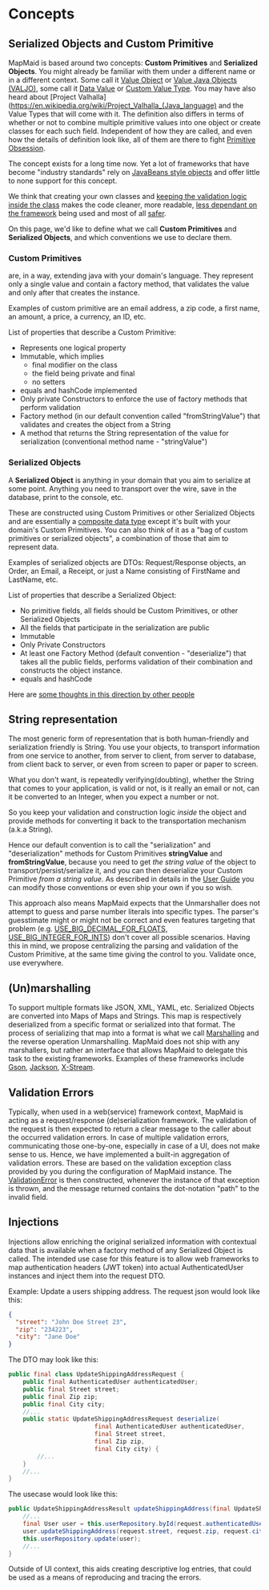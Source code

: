 # Concepts

## Serialized Objects and Custom Primitive
MapMaid is based around two concepts: **Custom Primitives** and **Serialized Objects**.
You might already be familiar with them under a different name or in a different context.
Some call it [Value Object](http://wiki.c2.com/?ValueObject) or 
[Value Java Objects (VALJO)](https://blog.joda.org/2014/03/valjos-value-java-objects.html),
some call it [Data Value](https://refactoring.guru/replace-data-value-with-object) or [Custom Value Type](https://en.wikipedia.org/wiki/Value_object#Java).
You may have also heard about [Project Valhalla](https://en.wikipedia.org/wiki/Project_Valhalla_(Java_language) and the Value Types that will come with it.
The definition also differs in terms of whether or not to combine multiple primitive values into one object or create classes for each such field. 
Independent of how they are called, and even how the details of definition look like, all of them are there to fight [Primitive Obsession](https://blog.ploeh.dk/2011/05/25/DesignSmellPrimitiveObsession/).

The concept exists for a long time now. Yet a lot of frameworks that have become "industry standards" rely on [JavaBeans style objects]((http://www.javapractices.com/topic/TopicAction.do?Id=84)) and offer little to none support for this concept.

We think that creating your own classes and
[keeping the validation logic inside the class](https://enterprisecraftsmanship.com/2017/08/07/always-valid-vs-not-always-valid-domain-model/)
makes the code cleaner, more readable, [less dependant on the framework](https://blog.cleancoder.com/uncle-bob/2014/05/11/FrameworkBound.html) being used and most of
all [safer](10_DomainDrivenSecurity.md). 

On this page, we'd like to define what we call **Custom Primitives** and **Serialized Objects**, and which conventions we use to declare them. 

### Custom Primitives

are, in a way, extending java with your domain's language. They represent only a single value and contain a factory 
method, that validates the value and only after that creates the instance.

Examples of custom primitive are an email address, a zip code, a first name, an amount, a price, a currency, an ID, etc. 

List of properties that describe a Custom Primitive:

* Represents one logical property
* Immutable, which implies
    * final modifier on the class
    * the field being private and final
    * no setters
* equals and hashCode implemented 
* Only private Constructors to enforce the use of factory methods that perform validation 
* Factory method (in our default convention called "fromStringValue") that validates and creates the object from a String
* A method that returns the String representation of the value for serialization (conventional method name - "stringValue")

### Serialized Objects

A **Serialized Object** is anything in your domain that you aim to serialize at some point.
Anything you need to transport over the wire, save in the database, print to the console, etc. 

These are constructed using Custom Primitives or other Serialized Objects and are essentially a [composite data type](https://en.wikipedia.org/wiki/Composite_data_type) except it's built with your domain's Custom Primitives. 
You can also think of it as a "bag of custom primitives or serialized objects", a combination of those that aim to represent data. 

Examples of serialized objects are DTOs: Request/Response objects, an Order, an Email, a Receipt, or just a Name consisting of FirstName and LastName, etc.     

List of properties that describe a Serialized Object:

* No primitive fields, all fields should be Custom Primitives, or other Serialized Objects
* All the fields that participate in the serialization are public
* Immutable
* Only Private Constructors
* At least one Factory Method (default convention - "deserialize") that takes all the public fields, performs validation of their combination and constructs the object instance.
* equals and hashCode


Here are [some thoughts in this direction by other people](http://blog.cleancoder.com/uncle-bob/2019/06/16/ObjectsAndDataStructures.html)

## String representation

The most generic form of representation that is both human-friendly and serialization friendly is String. You use your objects, to transport information from one service to another, from server to client, from server to database, from client back to server, or even from screen to paper or paper to screen. 

What you don't want, is repeatedly verifying(doubting), whether the String that comes to your application, is valid or not, is it really an email or not, can it be converted to an Integer, when you expect a number or not.

So you keep your validation and construction logic _inside_ the object and provide methods for converting it back to the transportation mechanism (a.k.a String).

Hence our default convention is to call the "serialization" and "deserialization" methods for Custom Primitives **stringValue** and **fromStringValue**, because you need to get _the string value_ of the object to transport/persist/serialize it, and you can then deserialize your Custom Primitive _from a string value_. As described in details in the [User Guide](UserGuide.md) you can modify those conventions or even ship your own if you so wish.

This approach also means MapMaid expects that the Unmarshaller does not attempt to guess and parse number literals into specific types. The parser's guesstimate might or might not be correct and even features targeting that problem (e.g. [USE_BIG_DECIMAL_FOR_FLOATS, USE_BIG_INTEGER_FOR_INTS](https://github.com/FasterXML/jackson-databind/wiki/Deserialization-Features)) don't cover all possible scenarios.
Having this in mind, we propose centralizing the parsing and validation of the Custom Primitive, at the same time giving the control to you. Validate once, use everywhere.

## (Un)marshalling

To support multiple formats like JSON, XML, YAML, etc. Serialized Objects are converted into Maps of Maps and Strings. This map is respectively deserialized from a specific format or serialized into that format. The process of serializing that map into a format is what we call [Marshalling](https://en.wikipedia.org/wiki/Marshalling_(computer_science)) and the reverse operation Unmarshalling.
MapMaid does not ship with any marshallers, but rather an interface that allows MapMaid to delegate this task to the existing frameworks.
Examples of these frameworks include [Gson](https://github.com/google/gson), [Jackson](https://github.com/FasterXML/jackson), [X-Stream](https://x-stream.github.io/).

## Validation Errors

Typically, when used in a web(service) framework context, MapMaid is acting as a request/response (de)serialization framework. The validation of the request is then expected to return a clear message to the caller about the occurred validation errors. In case of multiple validation errors, communicating those one-by-one, especially in case of a UI, does not make sense to us. Hence, we have implemented a built-in aggregation of validation errors. These are based on the validation exception class provided by you during the configuration of MapMaid instance. The [ValidationError](../core/src/main/java/de/quantummaid/mapmaid/deserialization/validation/ValidationError.java) is then constructed, whenever the instance of that exception is thrown, and the message returned contains the dot-notation "path" to the invalid field.

## Injections

Injections allow enriching the original serialized information with contextual data that is available when a factory 
method of any Serialized Object is called. The intended use case for this feature is to allow web frameworks to map
authentication headers (JWT token) into actual AuthenticatedUser instances and inject them into the request DTO.

Example: Update a users shipping address.
The request json would look like this:
```json
{
  "street": "John Doe Street 23",
  "zip": "234223",
  "city": "Jane Doe"
}
```
The DTO may look like this:
```java
public final class UpdateShippingAddressRequest {
    public final AuthenticatedUser authenticatedUser;
    public final Street street;
    public final Zip zip;
    public final City city;
    //...
    public static UpdateShippingAddressRequest deserialize(
                        final AuthenticatedUser authenticatedUser,
                        final Street street,
                        final Zip zip,
                        final City city) {
        //...
    }
    //...
}
```
The usecase would look like this:
```java
public UpdateShippingAddressResult updateShippingAddress(final UpdateShippingAddressRequest request) {
    //...
    final User user = this.userRepository.byId(request.authenticatedUser.id);
    user.updateShippingAddress(request.street, request.zip, request.city);
    this.userRepository.update(user);
    //...
}
```
 
Outside of UI context, this aids creating descriptive log entries, that could be used as a means of reproducing and tracing the errors.  
